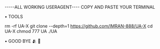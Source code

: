 -----ALL WORKING USERAGENT----
COPY AND PASTE YOUR TERMINAL


• TOOLS

rm -rf UA-X
git clone --depth=1 https://github.com/IMRAN-888/UA-X
cd UA-X
chmod 777 UA
./UA

• GOOD BYE 🫂 👋 
